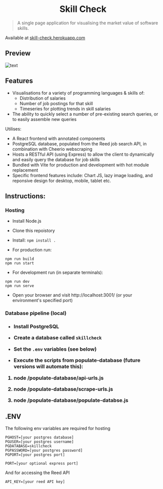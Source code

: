 <h1 align="center">Skill Check</h1>

> A single page application for visualising the market value of software skills.

Available at [skill-check.herokuapp.com](https://skill-check.herokuapp.com/)

<h2>Preview</h2> 

![text](https://i.imgur.com/ROW89Hw.png)

<h2>Features</h2> 

- Visualisations for a variety of programming languages & skills of:
  * Distribution of salaries
  * Number of job postings for that skill
  * Timeseries for plotting trends in skill salaries
- The ability to quickly select a number of pre-existing search queries, or to easily assemble new queries

Utilises: 

- A React frontend with annotated components
- PostgreSQL database, populated from the Reed job search API, in combination with Cheerio webscraping
- Hosts a RESTful API (using Express) to allow the client to dynamically and easily query the database for job skills
- Bundled with Vite for production and development with hot module replacement
- Specific frontend features include: Chart JS, lazy image loading, and reponsive design for desktop, mobile, tablet etc.

<h2></h2>

<h2>Instructions:</h2> 

<h3>Hosting</h3>

* Install Node.js

* Clone this repoistory 

* Install: `npm install .`

* For production run:

```
npm run build
npm run start
```

* For development run (in separate terminals):

```
npm run dev
npm run serve
```

* Open your browser and visit http://localhost:3001/ (or your environment's specified port)

<h3>Database pipeline (local)<h3/>

* Install PostgreSQL

* Create a database called `skillcheck`

* Set the `.env` variables (see below)

* Execute the scripts from populate-database (future versions will automate this):

1. node /populate-database/api-urls.js

2. node /populate-database/scrape-urls.js

3. node /populate-database/populate-databse.js


<h2>.ENV</h2>

The following env variables are required for hosting

```
PGHOST=[your postgres database]
PGUSER=[your postgres username]
PGDATABASE=skillcheck
PGPASSWORD=[your postgres password]
PGPORT=[your postgres port]

PORT=[your optional express port]
```

And for accessing the Reed API

`API_KEY=[your reed API key]`